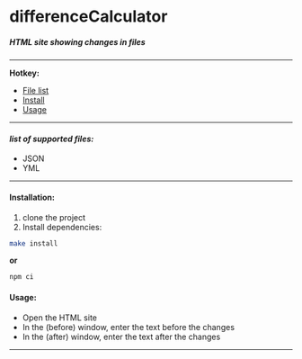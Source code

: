 # differenceCalculator
##### HTML site showing changes in files
---
**Hotkey:**
- [File list](#fileList)
- [Install](#installation)
- [Usage](#usage)

---

#### <a id="fileList">__*list of supported files:*__</a>

- JSON
- YML

---

#### <a id="installation">**Installation:**</a>
1. clone the project
2. Install dependencies:
```bash
make install
```

**or**

```bash
npm ci
```

#### <a id="usage">**Usage:**</a>
- Open the HTML site
- In the (before) window, enter the text before the changes 
- In the (after) window, enter the text after the changes

---